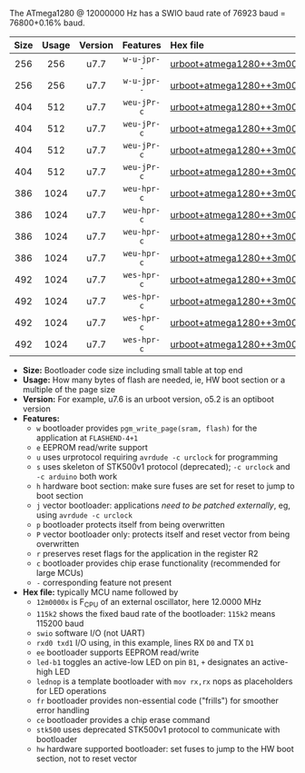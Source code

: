 The ATmega1280 @ 12000000 Hz has a SWIO baud rate of 76923 baud = 76800+0.16% baud.

|Size|Usage|Version|Features|Hex file|
|:-:|:-:|:-:|:-:|:--|
|256|256|u7.7|`w-u-jpr--`|[urboot+atmega1280++3m0000x+++19k2_swio_rxd2_txd3.hex](https://raw.githubusercontent.com/stefanrueger/urboot.hex/main/mcus/atmega1280/external_oscillator/fcpu++3m0000_Hz/br+++19k2_bps/urboot+atmega1280++3m0000x+++19k2_swio_rxd2_txd3.hex)|
|256|256|u7.7|`w-u-jpr--`|[urboot+atmega1280++3m0000x+++19k2_swio_rxe0_txe1.hex](https://raw.githubusercontent.com/stefanrueger/urboot.hex/main/mcus/atmega1280/external_oscillator/fcpu++3m0000_Hz/br+++19k2_bps/urboot+atmega1280++3m0000x+++19k2_swio_rxe0_txe1.hex)|
|404|512|u7.7|`weu-jPr-c`|[urboot+atmega1280++3m0000x+++19k2_swio_rxd2_txd3_ee_led+b7_fr_ce.hex](https://raw.githubusercontent.com/stefanrueger/urboot.hex/main/mcus/atmega1280/external_oscillator/fcpu++3m0000_Hz/br+++19k2_bps/urboot+atmega1280++3m0000x+++19k2_swio_rxd2_txd3_ee_led+b7_fr_ce.hex)|
|404|512|u7.7|`weu-jPr-c`|[urboot+atmega1280++3m0000x+++19k2_swio_rxd2_txd3_ee_lednop_fr_ce.hex](https://raw.githubusercontent.com/stefanrueger/urboot.hex/main/mcus/atmega1280/external_oscillator/fcpu++3m0000_Hz/br+++19k2_bps/urboot+atmega1280++3m0000x+++19k2_swio_rxd2_txd3_ee_lednop_fr_ce.hex)|
|404|512|u7.7|`weu-jPr-c`|[urboot+atmega1280++3m0000x+++19k2_swio_rxe0_txe1_ee_led+b7_fr_ce.hex](https://raw.githubusercontent.com/stefanrueger/urboot.hex/main/mcus/atmega1280/external_oscillator/fcpu++3m0000_Hz/br+++19k2_bps/urboot+atmega1280++3m0000x+++19k2_swio_rxe0_txe1_ee_led+b7_fr_ce.hex)|
|404|512|u7.7|`weu-jPr-c`|[urboot+atmega1280++3m0000x+++19k2_swio_rxe0_txe1_ee_lednop_fr_ce.hex](https://raw.githubusercontent.com/stefanrueger/urboot.hex/main/mcus/atmega1280/external_oscillator/fcpu++3m0000_Hz/br+++19k2_bps/urboot+atmega1280++3m0000x+++19k2_swio_rxe0_txe1_ee_lednop_fr_ce.hex)|
|386|1024|u7.7|`weu-hpr-c`|[urboot+atmega1280++3m0000x+++19k2_swio_rxd2_txd3_ee_led+b7_fr_ce_hw.hex](https://raw.githubusercontent.com/stefanrueger/urboot.hex/main/mcus/atmega1280/external_oscillator/fcpu++3m0000_Hz/br+++19k2_bps/urboot+atmega1280++3m0000x+++19k2_swio_rxd2_txd3_ee_led+b7_fr_ce_hw.hex)|
|386|1024|u7.7|`weu-hpr-c`|[urboot+atmega1280++3m0000x+++19k2_swio_rxd2_txd3_ee_lednop_fr_ce_hw.hex](https://raw.githubusercontent.com/stefanrueger/urboot.hex/main/mcus/atmega1280/external_oscillator/fcpu++3m0000_Hz/br+++19k2_bps/urboot+atmega1280++3m0000x+++19k2_swio_rxd2_txd3_ee_lednop_fr_ce_hw.hex)|
|386|1024|u7.7|`weu-hpr-c`|[urboot+atmega1280++3m0000x+++19k2_swio_rxe0_txe1_ee_led+b7_fr_ce_hw.hex](https://raw.githubusercontent.com/stefanrueger/urboot.hex/main/mcus/atmega1280/external_oscillator/fcpu++3m0000_Hz/br+++19k2_bps/urboot+atmega1280++3m0000x+++19k2_swio_rxe0_txe1_ee_led+b7_fr_ce_hw.hex)|
|386|1024|u7.7|`weu-hpr-c`|[urboot+atmega1280++3m0000x+++19k2_swio_rxe0_txe1_ee_lednop_fr_ce_hw.hex](https://raw.githubusercontent.com/stefanrueger/urboot.hex/main/mcus/atmega1280/external_oscillator/fcpu++3m0000_Hz/br+++19k2_bps/urboot+atmega1280++3m0000x+++19k2_swio_rxe0_txe1_ee_lednop_fr_ce_hw.hex)|
|492|1024|u7.7|`wes-hpr-c`|[urboot+atmega1280++3m0000x+++19k2_swio_rxd2_txd3_ee_led+b7_fr_ce_stk500_hw.hex](https://raw.githubusercontent.com/stefanrueger/urboot.hex/main/mcus/atmega1280/external_oscillator/fcpu++3m0000_Hz/br+++19k2_bps/urboot+atmega1280++3m0000x+++19k2_swio_rxd2_txd3_ee_led+b7_fr_ce_stk500_hw.hex)|
|492|1024|u7.7|`wes-hpr-c`|[urboot+atmega1280++3m0000x+++19k2_swio_rxd2_txd3_ee_lednop_fr_ce_stk500_hw.hex](https://raw.githubusercontent.com/stefanrueger/urboot.hex/main/mcus/atmega1280/external_oscillator/fcpu++3m0000_Hz/br+++19k2_bps/urboot+atmega1280++3m0000x+++19k2_swio_rxd2_txd3_ee_lednop_fr_ce_stk500_hw.hex)|
|492|1024|u7.7|`wes-hpr-c`|[urboot+atmega1280++3m0000x+++19k2_swio_rxe0_txe1_ee_led+b7_fr_ce_stk500_hw.hex](https://raw.githubusercontent.com/stefanrueger/urboot.hex/main/mcus/atmega1280/external_oscillator/fcpu++3m0000_Hz/br+++19k2_bps/urboot+atmega1280++3m0000x+++19k2_swio_rxe0_txe1_ee_led+b7_fr_ce_stk500_hw.hex)|
|492|1024|u7.7|`wes-hpr-c`|[urboot+atmega1280++3m0000x+++19k2_swio_rxe0_txe1_ee_lednop_fr_ce_stk500_hw.hex](https://raw.githubusercontent.com/stefanrueger/urboot.hex/main/mcus/atmega1280/external_oscillator/fcpu++3m0000_Hz/br+++19k2_bps/urboot+atmega1280++3m0000x+++19k2_swio_rxe0_txe1_ee_lednop_fr_ce_stk500_hw.hex)|

- **Size:** Bootloader code size including small table at top end
- **Usage:** How many bytes of flash are needed, ie, HW boot section or a multiple of the page size
- **Version:** For example, u7.6 is an urboot version, o5.2 is an optiboot version
- **Features:**
  + `w` bootloader provides `pgm_write_page(sram, flash)` for the application at `FLASHEND-4+1`
  + `e` EEPROM read/write support
  + `u` uses urprotocol requiring `avrdude -c urclock` for programming
  + `s` uses skeleton of STK500v1 protocol (deprecated); `-c urclock` and `-c arduino` both work
  + `h` hardware boot section: make sure fuses are set for reset to jump to boot section
  + `j` vector bootloader: applications *need to be patched externally*, eg, using `avrdude -c urclock`
  + `p` bootloader protects itself from being overwritten
  + `P` vector bootloader only: protects itself and reset vector from being overwritten
  + `r` preserves reset flags for the application in the register R2
  + `c` bootloader provides chip erase functionality (recommended for large MCUs)
  + `-` corresponding feature not present
- **Hex file:** typically MCU name followed by
  + `12m0000x` is F<sub>CPU</sub> of an external oscillator, here 12.0000 MHz
  + `115k2` shows the fixed baud rate of the bootloader: `115k2` means 115200 baud
  + `swio` software I/O (not UART)
  + `rxd0 txd1` I/O using, in this example, lines RX `D0` and TX `D1`
  + `ee` bootloader supports EEPROM read/write
  + `led-b1` toggles an active-low LED on pin `B1`, `+` designates an active-high LED
  + `lednop` is a template bootloader with `mov rx,rx` nops as placeholders for LED operations
  + `fr` bootloader provides non-essential code ("frills") for smoother error handling
  + `ce` bootloader provides a chip erase command
  + `stk500` uses deprecated STK500v1 protocol to communicate with bootloader
  + `hw` hardware supported bootloader: set fuses to jump to the HW boot section, not to reset vector
